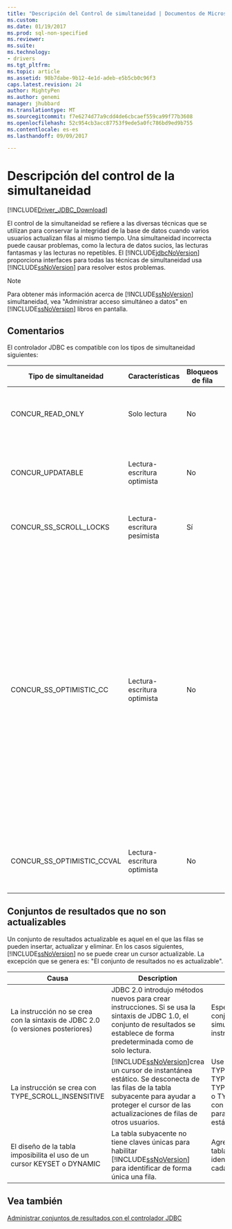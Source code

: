 ```yaml
---
title: "Descripción del Control de simultaneidad | Documentos de Microsoft"
ms.custom: 
ms.date: 01/19/2017
ms.prod: sql-non-specified
ms.reviewer: 
ms.suite: 
ms.technology:
- drivers
ms.tgt_pltfrm: 
ms.topic: article
ms.assetid: 98b7dabe-9b12-4e1d-adeb-e5b5cb0c96f3
caps.latest.revision: 24
author: MightyPen
ms.author: genemi
manager: jhubbard
ms.translationtype: MT
ms.sourcegitcommit: f7e6274d77a9cdd4de6cbcaef559ca99f77b3608
ms.openlocfilehash: 52c954cb3acc87753f9ede5a0fc786bd9ed9b755
ms.contentlocale: es-es
ms.lasthandoff: 09/09/2017

---
```

# <a name="understanding-concurrency-control"></a>Descripción del control de la simultaneidad
[!INCLUDE[Driver_JDBC_Download](../../includes/driver_jdbc_download.md)]

  El control de la simultaneidad se refiere a las diversas técnicas que se utilizan para conservar la integridad de la base de datos cuando varios usuarios actualizan filas al mismo tiempo. Una simultaneidad incorrecta puede causar problemas, como la lectura de datos sucios, las lecturas fantasmas y las lecturas no repetibles. El [!INCLUDE[jdbcNoVersion](../../includes/jdbcnoversion_md.md)] proporciona interfaces para todas las técnicas de simultaneidad usa [!INCLUDE[ssNoVersion](../../includes/ssnoversion_md.md)] para resolver estos problemas.  
  
> [!NOTE]  
>  Para obtener más información acerca de [!INCLUDE[ssNoVersion](../../includes/ssnoversion_md.md)] simultaneidad, vea "Administrar acceso simultáneo a datos" en [!INCLUDE[ssNoVersion](../../includes/ssnoversion_md.md)] libros en pantalla.  
  
## <a name="remarks"></a>Comentarios  
 El controlador JDBC es compatible con los tipos de simultaneidad siguientes:  
  
|Tipo de simultaneidad|Características|Bloqueos de fila|Description|  
|----------------------|---------------------|---------------|-----------------|  
|CONCUR_READ_ONLY|Solo lectura|No|No se permiten las actualizaciones a través del cursor y no se mantienen los bloqueos en las filas que forman el conjunto de resultados.|  
|CONCUR_UPDATABLE|Lectura-escritura optimista|No|La base de datos supone que la contención de la fila es improbable, pero posible. La integridad de las filas se comprueba con una comparación de la marca de tiempo.|  
|CONCUR_SS_SCROLL_LOCKS|Lectura-escritura pesimista|Sí|La base de datos supone que la contención de la fila es probable. La integridad de la fila se garantiza con el bloqueo de filas.|  
|CONCUR_SS_OPTIMISTIC_CC|Lectura-escritura optimista|No|La base de datos supone que la contención de la fila es improbable, pero posible. Se comprueba la integridad de las filas con una comparación de marca de tiempo.<br /><br /> Para [!INCLUDE[ssVersion2005](../../includes/ssversion2005_md.md)] y versiones posteriores, el servidor cambiará esto por concur_ss_optimistic_ccval si la tabla no contiene una columna de marca de tiempo.<br /><br /> Para [!INCLUDE[ssVersion2000](../../includes/ssversion2000_md.md)], si la tabla subyacente tiene una columna de marca de tiempo, se utiliza OPTIMISTIC WITH ROW VERSIONING incluso si se especifica OPTIMISTIC WITH VALUES. Si se especifica OPTIMISTIC WITH ROW VERSIONING y la tabla no incluye marcas de tiempo, se utiliza OPTIMISTIC WITH VALUES.|  
|CONCUR_SS_OPTIMISTIC_CCVAL|Lectura-escritura optimista|No|La base de datos supone que la contención de la fila es improbable, pero posible. La integridad de las filas se comprueba con una comparación de los datos de las filas.|  
  
## <a name="result-sets-that-are-not-updateable"></a>Conjuntos de resultados que no son actualizables  
 Un conjunto de resultados actualizable es aquel en el que las filas se pueden insertar, actualizar y eliminar. En los casos siguientes, [!INCLUDE[ssNoVersion](../../includes/ssnoversion_md.md)] no se puede crear un cursor actualizable. La excepción que se genera es: "El conjunto de resultados no es actualizable".  
  
|Causa|Description|Remedy|  
|-----------|-----------------|------------|  
|La instrucción no se crea con la sintaxis de JDBC 2.0 (o versiones posteriores)|JDBC 2.0 introdujo métodos nuevos para crear instrucciones. Si se usa la sintaxis de JDBC 1.0, el conjunto de resultados se establece de forma predeterminada como de solo lectura.|Especifique el tipo del conjunto de resultados y la simultaneidad al crear la instrucción.|  
|La instrucción se crea con TYPE_SCROLL_INSENSITIVE|[!INCLUDE[ssNoVersion](../../includes/ssnoversion_md.md)]crea un cursor de instantánea estático. Se desconecta de las filas de la tabla subyacente para ayudar a proteger el cursor de las actualizaciones de filas de otros usuarios.|Use TYPE_SCROLL_SENSITIVE, TYPE_SS_SCROLL_KEYSET, TYPE_SS_SCROLL_DYNAMIC o TYPE_FORWARD_ONLY con CONCUR_UPDATABLE para evitar crear un cursor estático.|  
|El diseño de la tabla imposibilita el uso de un cursor KEYSET o DYNAMIC|La tabla subyacente no tiene claves únicas para habilitar [!INCLUDE[ssNoVersion](../../includes/ssnoversion_md.md)] para identificar de forma única una fila.|Agregue claves únicas a la tabla para permitir la identificación exclusiva de cada fila.|  
  
## <a name="see-also"></a>Vea también  
 [Administrar conjuntos de resultados con el controlador JDBC](../../connect/jdbc/managing-result-sets-with-the-jdbc-driver.md)  
  
  
